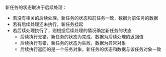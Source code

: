 新任务的状态取决于后续处理：
- 若没有相关的后续处理，新任务的状态和前任务一致，数据为前任务的数据
- 若有后续处理还未执行，新任务挂起
- 若后续处理执行了，则根据后续处理的情况确定新任务的状态
    - 后续执行无错，新任务的状态为完成，数据为后续处理的返回值
    - 后续执行有错，新任务的状态为失败，数据为异常对象
    - 后续执行返回的是一个任务对象，新任务的状态和数据与该任务对象一致